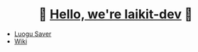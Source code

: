 <div align="center">
  <h1>🎉 <a href="https://laikit.dev">Hello, we're laikit-dev</a> 🥳</h1>
</div>

- [Luogu Saver](https://www.luogu.me)
- [Wiki](https://help.luogu.me)
